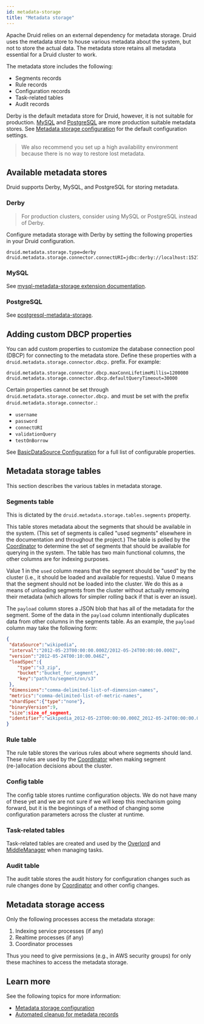 ```yaml
---
id: metadata-storage
title: "Metadata storage"
---
```


<!--
  ~ Licensed to the Apache Software Foundation (ASF) under one
  ~ or more contributor license agreements.  See the NOTICE file
  ~ distributed with this work for additional information
  ~ regarding copyright ownership.  The ASF licenses this file
  ~ to you under the Apache License, Version 2.0 (the
  ~ "License"); you may not use this file except in compliance
  ~ with the License.  You may obtain a copy of the License at
  ~
  ~   http://www.apache.org/licenses/LICENSE-2.0
  ~
  ~ Unless required by applicable law or agreed to in writing,
  ~ software distributed under the License is distributed on an
  ~ "AS IS" BASIS, WITHOUT WARRANTIES OR CONDITIONS OF ANY
  ~ KIND, either express or implied.  See the License for the
  ~ specific language governing permissions and limitations
  ~ under the License.
  -->


Apache Druid relies on an external dependency for metadata storage.
Druid uses the metadata store to house various metadata about the system, but not to store the actual data.
The metadata store retains all metadata essential for a Druid cluster to work.

The metadata store includes the following:
- Segments records
- Rule records
- Configuration records
- Task-related tables
- Audit records

Derby is the default metadata store for Druid, however, it is not suitable for production.
[MySQL](../development/extensions-core/mysql.md) and [PostgreSQL](../development/extensions-core/postgresql.md) are more production suitable metadata stores.
See [Metadata storage configuration](../configuration/index.md#metadata-storage) for the default configuration settings.

> We also recommend you set up a high availability environment because there is no way to restore lost metadata.

## Available metadata stores

Druid supports Derby, MySQL, and PostgreSQL for storing metadata. 

### Derby

> For production clusters, consider using MySQL or PostgreSQL instead of Derby.

Configure metadata storage with Derby by setting the following properties in your Druid configuration.

```properties
druid.metadata.storage.type=derby
druid.metadata.storage.connector.connectURI=jdbc:derby://localhost:1527//opt/var/druid_state/derby;create=true
```

### MySQL

See [mysql-metadata-storage extension documentation](../development/extensions-core/mysql.md).

### PostgreSQL

See [postgresql-metadata-storage](../development/extensions-core/postgresql.md).

## Adding custom DBCP properties

You can add custom properties to customize the database connection pool (DBCP) for connecting to the metadata store.
Define these properties with a `druid.metadata.storage.connector.dbcp.` prefix.
For example:

```properties
druid.metadata.storage.connector.dbcp.maxConnLifetimeMillis=1200000
druid.metadata.storage.connector.dbcp.defaultQueryTimeout=30000
```

Certain properties cannot be set through `druid.metadata.storage.connector.dbcp.` and must be set with the prefix `druid.metadata.storage.connector.`:
* `username`
* `password`
* `connectURI`
* `validationQuery`
* `testOnBorrow`

See [BasicDataSource Configuration](https://commons.apache.org/proper/commons-dbcp/configuration) for a full list of configurable properties.

## Metadata storage tables

This section describes the various tables in metadata storage.

### Segments table

This is dictated by the `druid.metadata.storage.tables.segments` property.

This table stores metadata about the segments that should be available in the system. (This set of segments is called
"used segments" elsewhere in the documentation and throughout the project.) The table is polled by the
[Coordinator](../design/coordinator.md) to determine the set of segments that should be available for querying in the
system. The table has two main functional columns, the other columns are for indexing purposes.

Value 1 in the `used` column means that the segment should be "used" by the cluster (i.e., it should be loaded and
available for requests). Value 0 means that the segment should not be loaded into the cluster. We do this as a means of
unloading segments from the cluster without actually removing their metadata (which allows for simpler rolling back if
that is ever an issue).

The `payload` column stores a JSON blob that has all of the metadata for the segment.
Some of the data in the `payload` column intentionally duplicates data from other columns in the segments table.
As an example, the `payload` column may take the following form:

```json
{
 "dataSource":"wikipedia",
 "interval":"2012-05-23T00:00:00.000Z/2012-05-24T00:00:00.000Z",
 "version":"2012-05-24T00:10:00.046Z",
 "loadSpec":{
    "type":"s3_zip",
    "bucket":"bucket_for_segment",
    "key":"path/to/segment/on/s3"
 },
 "dimensions":"comma-delimited-list-of-dimension-names",
 "metrics":"comma-delimited-list-of-metric-names",
 "shardSpec":{"type":"none"},
 "binaryVersion":9,
 "size":size_of_segment,
 "identifier":"wikipedia_2012-05-23T00:00:00.000Z_2012-05-24T00:00:00.000Z_2012-05-23T00:10:00.046Z"
}
```

### Rule table

The rule table stores the various rules about where segments should
land. These rules are used by the [Coordinator](../design/coordinator.md)
  when making segment (re-)allocation decisions about the cluster.

### Config table

The config table stores runtime configuration objects. We do not have
many of these yet and we are not sure if we will keep this mechanism going
forward, but it is the beginnings of a method of changing some configuration
parameters across the cluster at runtime.

### Task-related tables

Task-related tables are created and used by the [Overlord](../design/overlord.md) and [MiddleManager](../design/middlemanager.md) when managing tasks.

### Audit table

The audit table stores the audit history for configuration changes
such as rule changes done by [Coordinator](../design/coordinator.md) and other
config changes.

## Metadata storage access

Only the following processes access the metadata storage:

1. Indexing service processes (if any)
2. Realtime processes (if any)
3. Coordinator processes

Thus you need to give permissions (e.g., in AWS security groups) for only these machines to access the metadata storage.

## Learn more

See the following topics for more information:
* [Metadata storage configuration](../configuration/index.md#metadata-storage)
* [Automated cleanup for metadata records](../operations/clean-metadata-store.md)


